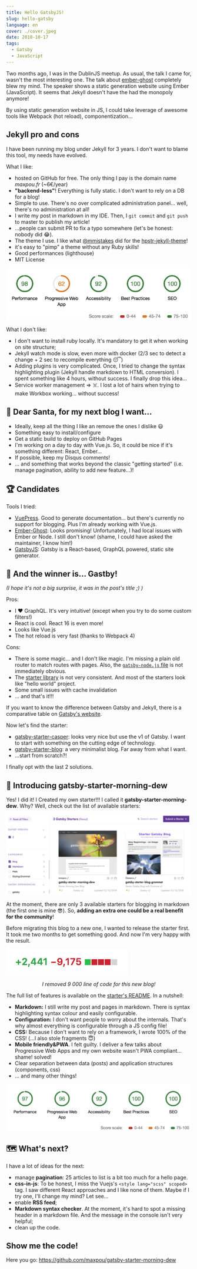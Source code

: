 ```yaml
---
title: Hello GatsbyJS!
slug: hello-gatsby
language: en
cover: ./cover.jpeg
date: 2018-10-17
tags:
  - Gatsby
  - JavaScript
---
```


Two months ago, I was in the DublinJS meetup. As usual, the talk I came for, wasn't the most
interesting one. The talk about [ember-ghost](https://github.com/stonecircle/ember-ghost) completely
blew my mind. The speaker shows a static generation website using Ember (JavaScript). It seems that
Jekyll doesn't have the had the monopoly anymore!

By using static generation website in JS, I could take leverage of awesome tools like Webpack (hot
reload), componentization...

## Jekyll pro and cons

I have been running my blog under Jekyll for 3 years. I don't want to blame this tool, my needs have
evolved.

What I like:

- hosted on GitHub for free. The only thing I pay is the domain name _maxpou.fr_ (~6€/year)
- **"backend-less"**! Everything is fully static. I don't want to rely on a DB for a blog!
- Simple to use. There's no over complicated administration panel... well, there's no administration
  at all!
- I write my post in markdown in my IDE. Then, I `git commit` and `git push` to master to publish my
  article!
- ...people can submit PR to fix a typo somewhere (let's be honest: nobody did 😂).
- The theme I use. I like what [@mmistakes](https://github.com/mmistakes) did for the
  [hpstr-jekyll-theme](https://github.com/mmistakes/hpstr-jekyll-theme)!
- it's easy to "pimp" a theme without any Ruby skills!
- Good performances (lighthouse)
- MIT License

![available starters](./lighthouse-jekyll-maxpoufr.png)

What I don't like:

- I don't want to install ruby locally. It's mandatory to get it when working on site structure;
- Jekyll watch mode is slow, even more with docker (2/3 sec to detect a change + 2 sec to recompile
  everything 😴)
- Adding plugins is very complicated. Once, I tried to change the syntax highlighting plugin (Jekyll
  handle markdown to HTML conversion). I spent something like 4 hours, without success. I finally
  drop this idea...
- Service worker management => ☠️. I lost a lot of hairs when trying to make Workbox working...
  without success!

## 🎅 Dear Santa, for my next blog I want...

- Ideally, keep all the thing I like an remove the ones I dislike 😃
- Something easy to install/configure
- Get a static build to deploy on GitHub Pages
- I'm working on a day to day with Vue.js. So, it could be nice if it's something different: React,
  Ember...
- If possible, keep my Disqus comments!
- ... and something that works beyond the classic "getting started" (i.e. manage pagination, ability
  to add new feature...)!

## 🏆 Candidates

Tools I tried:

- [VuePress](https://vuepress.vuejs.org). Good to generate documentation... but there's currently no
  support for blogging. Plus I'm already working with Vue.js.
- [Ember-Ghost](https://github.com/stonecircle/ember-ghost): Looks promising! Unfortunately, I had
  local issues with Ember or Node. I still don't know! (shame, I could have asked the maintainer, I
  know him!)
- [GatsbyJS](https://www.gatsbyjs.org): Gatsby is a React-based, GraphQL powered, static site
  generator.

## 🎉 And the winner is... Gastby!

_(I hope it's not a big surprise, it was in the post's title ;) )_

Pros:

- I ❤️ GraphQL. It's very intuitive! (except when you try to do some custom filters!)
- React is cool. React 16 is even more!
- Looks like Vue.js
- The hot reload is very fast (thanks to Webpack 4)

Cons:

- There is some magic... and I don't like magic. I'm missing a plain old router to match routes with
  pages. Also, the
  [`gatsby-node.js` file](https://github.com/maxpou/maxpou.fr/blob/master/gatsby-node.js) is not
  immediately obvious.
- The [starter library](http://gatsbyjs.org/starters) is not very consistent. And most of the
  starters look like "hello world" project.
- Some small issues with cache invalidation
- ... and that's it!!!

If you want to know the difference between Gatsby and Jekyll, there is a comparative table on
[Gatsby's website](https://www.gatsbyjs.org/features/).

Now let's find the starter:

- [gatsby-starter-casper](https://github.com/haysclark/gatsby-starter-casper): looks very nice but
  use the v1 of Gatsby. I want to start with something on the cutting edge of technology.
- [gatsby-starter-blog](https://github.com/gatsbyjs/gatsby-starter-blog): a very minimalist blog.
  Far away from what I want.
- ...start from scratch?!

I finally opt with the last 2 solutions.

## 🎊 Introducing gatsby-starter-morning-dew

Yes! I did it! I Created my own starter!!! I called it **gatsby-starter-morning-dew**. Why? Well,
check out the list of available starters:

![available starters](./gatsby-starters.png)

At the moment, there are only 3 available starters for blogging in markdown (the first one is mine
😎). So, **adding an extra one could be a real benefit for the community**!

Before migrating this blog to a new one, I wanted to release the starter first. It took me two
months to get something good. And now I'm very happy with the result.

![git addition / deletion](./additions-deletions.png)

<center><i>I removed 9 000 line of code for this new blog!</i></center>

The full list of features is available on the
[starter's README](https://github.com/maxpou/gatsby-starter-morning-dew). In a nutshell:

- **Markdown:** I still write my post and pages in markdown. There is syntax highlighting syntax
  colour and easily configurable.
- **Configuration:** I don't want people to worry about the internals. That's why almost everything
  is configurable through a JS config file!
- **CSS:** Because I don't want to rely on a framework, I wrote 100% of the CSS! (...I also stole
  fragments 😇)
- **Mobile friendly&PWA**. I felt guilty. I deliver a few talks about Progressive Web Apps and my
  own website wasn't PWA compliant... shame! solved!
- Clear separation between data (posts) and application structures (components, css)
- ... and many other things!

![available starters](./lighthouse-gatsby-maxpoufr.png)

## 🗺 What's next?

I have a lot of ideas for the next:

- manage **pagination**: 25 articles to list is a bit too much for a hello page.
- **css-in-js**: To be honest, I miss the Vuejs's `<style lang="scss" scoped>` tag. I saw different
  React approaches and I like none of them. Maybe if I try one, I'll change my mind? Let see...
- enable **RSS feed**;
- **Markdown syntax checker**. At the moment, it's hard to spot a missing header in a markdown file.
  And the message in the console isn't very helpful;
- clean up the code.

## Show me the code!

Here you go: https://github.com/maxpou/gatsby-starter-morning-dew
